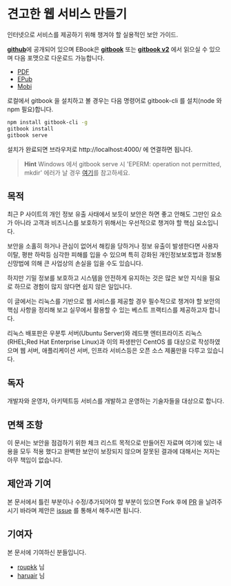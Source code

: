 #  견고한 웹 서비스 만들기

인터넷으로 서비스를 제공하기 위해 챙겨야 할 실용적인 보안 가이드.

[**github**](https://github.com/lesstif/web-service-hardening)에 공개되어 있으며 EBook은 **[gitbook](https://lesstif.gitbooks.io/web-service-hardening/content/)** 또는 **[gitbook v2](https://lesstif.gitbook.io/web-service-hardening/)** 에서 읽으실 수 있으며 다음 포맷으로 다운로드 가능합니다.

- [PDF](https://www.gitbook.com/download/pdf/book/lesstif/web-service-hardening)
- [EPub](https://www.gitbook.com/download/epub/book/lesstif/web-service-hardening)
- [Mobi](https://www.gitbook.com/download/mobi/book/lesstif/web-service-hardening)

로컬에서 gitbook 을 설치하고 볼 경우는 다음 명령어로 gitbook-cli 를 설치(node 와 npm 필요)합니다.

```sh
npm install gitbook-cli -g
gitbook install
gitbook serve
```

설치가 완료되면 브라우저로 http://localhost:4000/ 에 연결하면 됩니다.

>**Hint** 
Windows 에서 gitbook serve 시 'EPERM: operation not permitted, mkdir' 에러가 날 경우 [여기](http://stackoverflow.com/questions/34600932/npm-eperm-operation-not-permitted-on-windows)를 참고하세요.


## 목적
최근 P 사이트의 개인 정보 유출 사태에서 보듯이 보안은 하면 좋고 안해도 그만인 요소가 아니라 고객과 비즈니스를 보호하기 위해서는 우선적으로 챙겨야 할 핵심 요소입니다.
 
보안을 소홀히 하거나 관심이 없어서 해킹을 당하거나 정보 유출이 발생한다면 사용자 이탈, 평판 하락등 심각한 피해를 입을 수 있으며 특히 강화된 개인정보보호법과 정보통신망법에 의해 큰 사업상의 손실을 입을 수도 있습니다.
 
하지만 기밀 정보를 보호하고 시스템을 안전하게 유지하는 것은 많은 보안 지식을 필요로 하므로 경험이 많지 않다면 쉽지 않은 일입니다.

이 글에서는 리눅스를 기반으로 웹 서비스를 제공할 경우 필수적으로 챙겨야 할 보안의 핵심 사항을 정리해 보고 실무에서 활용할 수 있는 베스트 프랙티스를 제공하고자 합니다.

리눅스 배포판은 우분투 서버(Ubuntu Server)와 레드햇 엔터프라이즈 리눅스(RHEL;Red Hat Enterprise Linux)과 이의 파생판인 CentOS 를 대상으로 작성하였으며 웹 서버, 애플리케이션 서버, 인프라 서비스등은 오픈 소스 제품만을 다루고 있습니다.


## 독자
개발자와 운영자, 아키텍트등 서비스를 개발하고 운영하는 기술자들을 대상으로 합니다.


## 면책 조항
이 문서는 보안을 점검하기 위한 체크 리스트 목적으로 만들어진 자료며 여기에 있는 내용을 모두 적용 했다고 완벽한 보안이 보장되지 않으며 잘못된 결과에 대해서는 저자는 아무 책임이 없습니다.

## 제안과 기여

본 문서에서 틀린 부분이나 수정/추가되어야 할 부분이 있으면 Fork 후에 [PR](https://github.com/lesstif/security-best-practices/pulls) 을 날려주시기 바라며 제안은 [issue](https://github.com/lesstif/security-best-practices/issues) 를 통해서 해주시면 됩니다.

## 기여자

본 문서에 기여하신 분들입니다.

* [roupkk](https://github.com/roupkk) 님
* [haruair](https://github.com/haruair) 님
